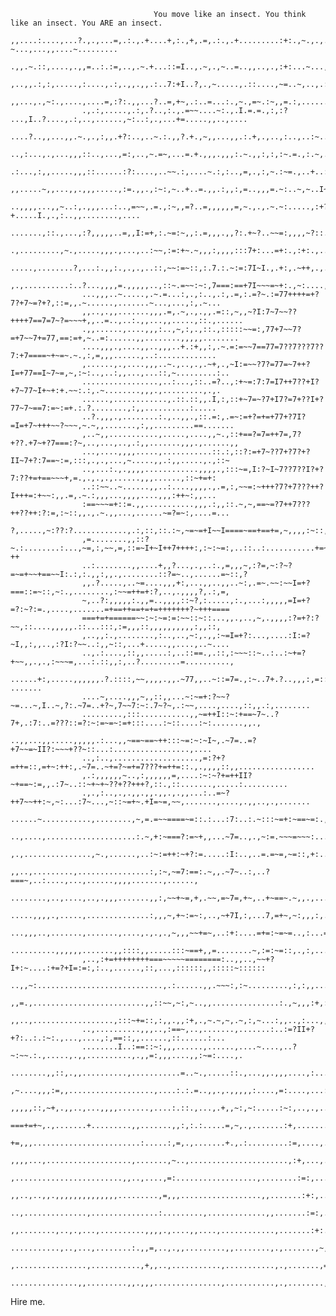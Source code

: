                                     You move like an insect. You think like an insect. You ARE an insect. 
                    ,,....:....,...?.,.,...=,.:.,.+....+,:.,+,.=,.:.,.+.........:+:.,~.,.,..:.:?~...,...,,....~.........
                    .,,.~.::,....,.,,=..:.:=,..,.~.+...::=I..,.~,.,~..=..,,..,.,:+:...~...,I.=:=...,..?.,...~.,:....,...
                    ,..,,.:,:,.....,:....,.:,.,,.,,.:..7:+I..?,.,~.....,.::....,~=..~,..,.:,.:+:.,~,.I...:.,.,....,,..,:
                    ,,...,.,~:.,....,....=,:?:.,,...?..=,+~,.:..=...:.,~.,=~.:~,,=.:,........~~:.........:..,.....,.,..,
                    .,.:,.....,.:,.?..,:.,.=~~....~:.,.I.=.=.,:,:? ...,I..?....,.:,..,......,~:..:,.,...+=.....,,..,....
                    ....?..,,...,,.~.,.,:,,.+?:..,..~.:.,,?.+.,~,,...,,.:.+,.,..,:..,..:~...~+:,...,...=,....:........,.
                    ..,:...,.,...,,,::..,...,=:,..,~.=~,...=.+.,,,.,,,:.~.,,:,:,:~.=.,:.~,.::~+.......:=...,.,.....:.:..
                    .:...,:,,.....,,,::......:?:....,..~~.:,....~.:,:..,=,.,:,~.:~=.,..+..::+=...:.....:,...,,....:.:.,,
                    ,,.....~,,...,,.,,,.....,:=.,,.,:~:,~..+..=.,,.:,,:,=..,,,=.~:..~,~..I~=~,...+...:..,.,......,......
                    ..,,,,...,,~..:,.,,,...:..,=~~,.=.,:~,,=?..=,,,,,,=,~.,.,.~.~:.....,:+?+.....I.,.,:..,,........,....
                    .......,::.,...,:?,,,,,..=,,I:=+,:.~=:~,,:.=,,,.,,?:.+~?..~~=:,,,,~?::.......+,..,..,.....,....,....
                    .,.........,~.,.....,,,.,...,..:~~,:=:+~.~,,,:,,,,:::7+:...=+:.,:+:.,.......+..,:,.........,,.,,..,,
                    .....,........?,...:.,,:.,.,.,..::,~~:=~::,:.7.:.~:=:7I~I.,.+:,.~++,.,.....~.,...,......,,,.:..~,,..
                    ,.,..........:..?...,,,,=.,,,,,..,::~.=~~:~:,7===:==+7I~~~=~+:.,~:....,...,...,.......,....,..::.,..
                    ...,,,..~.....,.~.=...:,.,:..,.:,.=,:.=?~.:=77++++=+?7?+7~=?+?,::=,,.~......,.......~...,...,:,.~...
                    ,,..,.,,.......,,,.=,.~,.,.,,.=::,~,,~?I:7~7~~??++++7==7=7~?=~~~+,,..=..,..:.,,...,,.....,::.,......
                    .,,......,....,,,:..,~,:,.,::.,:::::~~=:,77+7~~7?=+7~~7+=77,==:=+,~..=:......,,........,,,,,........
                    ....,,,.,....,,..,,,..+.:+,,:,.~.=:=~~7==77=7??7???7??7:+7====~+~=~.~.,:,=,,,......,..:.............
                    ,......,.,....,,,..~.,..,.,.~+,.,~I:=~~?7?=77=~7++?I=+77==I~7~=,~,:~:..,..:,,...,...::,~.........:..
                    .................,..:...,::..=?..,:+~=:7:7=I7++7??+I?+7~77~I+~+:+.~~:.:,.~........,,,.,.........,.,.
                    ......,............,.::.::,,.I,:,::+~7=~?7+I7?=7+??I+?77~7~==7:=~:=+.:.?........,:,,..........:.....
                    ..?.,,,.,........:.,..,,.,::.=:,.=~:=+?=+=+77+?7I?=I=+7~+++~~?~~~,~.~,,.......,:,,.........==.......
                    ,..~,,...........,.....,....,,~.,::+==?=7=++7=,7?+??.+7~+?7===:?~,..,...,..,.:,,.......,,,.,......,,
                    ...,....,,,,.....,...........::.:,::?:=+7~??7+?7?+?II~7+?:7==~:=,:::,.,.,...,~.....,,.:,,.....,.,::~
                    ..,...:.,.,,,,............,,,,.,:::~=,I:?~I~7??7??I?+?7:??+=+==~~~+,=.,.,.,.,......,,,......,::~+=+:
                    ..::~~..~......,,..:....,,,,.,.=,:,~~=:~+++?7?+7???++?I+++=:+~~:,,.=,.~.:,,,...,,,,....,,,:++~:,,...
                    :==~~~=+::=.,,...........,,,.:,,::.~,~,==~=?7++7???++??++:?:=,:~::,,.,.~.,,...,......~=?=~:,....=...
                    ?,.....,~:??:?............,.:,::,::.:~,~=~=+I~~I====~==+==+=,~,,,,:~::,~,,,...,.....++:,...........,
                    ,=........,,::?~.:........:...,~=,:,~~,=,::=~I+~I++7++++:,:~:~=:,..::..:...........+=~.,......=:=?++
                    ..:........,,....+,,?...,.,..:.,=,,,~,:?=,~:?~?=~=+~~+==~~I:.:,:.,,:,,.,........::?=~..,......=~::,?
                    ,,.?.....,..~=....,,,+:,...,,..,,..~:,.=~.~~:~~I=+?===::=~::,~:.,........,:~~=++=+:?,..,.,,,,?,.:,=,
                    ~,..?:,,,,,:.,,=..,,,,::~?,:.....,:.,...:,,,,,=I=+?=?:~?:=.,....,.......=+==++==+=+=+++++++?~+++====
                    ===+=+======~~:~:~=:=:~~::~::...,,.,..,~,.,,,,:?=+?:?~~,::....,,,,,.::...:::,:=,,,::,,,,,,,,,,:,,::,
                    ,..,,:.,........,:..,..,~:,.,,:~=I=+?:...,....:I:=?~I,,:,,..,:?I:?~~..:,,~::,...+.....,,....,..~....
                    ..,.:....,::,,.....:,..::==.,.::,:~~~::~..:..:~+=?+~~,,.,.,:~~~=,...:.::,,:,..?.........=..........,
                    ......+:,.....,,,,,,.?.::::,~~,,,,.,,.~77,,..~::=7=.,:~..7+.?..,,,:,=::~~::..,....,:=:...,:: .......
                    ....~,....,,,~,,::,,...~:~=+:?~~?~=...~,I..~,?:.~7=..+?~,7~~7:~:.7~?~,.:~~,....,....,::,,.:,........
                    .........,:::...........,,~=++I::~:+==~7~..?7+,.:7:..=???::=?:~:=~=~:=+:::....:~::....:~:.......,,.,
                    ..,,...,,.....,,,,,.:...,,~==~==~++:::~=:~:~I~,.~7=..=?+7~~=~II?:~~~+??~::...:.................,....
                    ..,:..,...................,=:?+?=++=::,=+~:++:,.~7=..~+=?~=+=7???+=++=::.,.,,,,::,,.................
                    ,.:,,,,,,~..,:,,,,,,=,....:~:~?+=++II?~+==~:=,,.:7~..::~+~+~??+??+++?,::.,::.......,.....:..........
                    .,.,:..,.,.,,.,,.,,.,.,,...:..=~?++7~~++:~,~:...:7~...,~::~=+~.+I=~=,~~,.......,....,.,,..,.,.......
                    ......~...........,........,~,=.=~~====~=::.:...:7:..:.~:::~=+:~==~=:.,,...............,........:~==
                    ..,....,....................:.~,+:~===?:=~+,,...~7=..,.,~:=.~~~=~~~:...,.,......,,....,,...,.:...::,
                    ,.,...............,~.,......,..:~:=++:~+?:=.....:I:..,..=.=~=,~=::,+:....................,..,...,...
                    ,,..,.........,................:,:~,~=7:==:.~,,.~7~..:,..?===~,..:....,...,......,,,,.......,......,
                    ........,..,....,..,.,,,.......,,:,~~+~=,+,.~~,=~7=,+~,..+~==~.~,,.,.......,,:..,....,......,.,.I.,.
                    .....,,,,.,.....,..............:,,,~,+~:=~:,..,~+7I,:,...7,=+~,~:,,,:,..,:..,.,:,,......,,.....,.,..
                    ...,,,..,.......,.......,....,.,.,.,~,,,~~+=~,..:+:....=+=:~=~=..,:...=.........,,,,..............,,
                    ..........,,,,,,.......,,::::,,.....:::~==+,,=........~,:=:~=::,.,:,...,:....,.,,,,,,,,:::::::::,,,,
                    ,..,:+=++++++++===~~~~~========:..,,..,~~+?I+:~....:+=?+I=:=:,:..,......,::,...,::::::,,:::::~::::::
                    ..,,~:............................,.:......,,.~~~:,:~.........,:,:,,........,::.....,,.:.,,,:,~.:.=.
                    ,,=.,.........................,,::~~,~:,~..,,...............:.,~,,,:+,:,........,,:,.?,..,.......,,,
                    ,,..,..................,:::~+=::,:,,.,,:+,.,~.~,~,.~,:,~...:,,..,:...,,~+::,...~....,.,.....,......,
                    ..,..........,,,..,:==~,..,.......,.......:..:=?II+?+?:..:.:~:.,...,....,:,==::,,......,::......:...
                    ........I..:==::~:,,,......,......,....~....,..?~:~~.:.,.....,.,,..........,.,,=:,,,....,,:~=:....,.
                    ........,,::,.,,..........,...........=..~.,.....::.,...,,.,,,....,:..............,=~:~~++~~:~=+~,:,
                    ,~....,,,:=,,...................,....:.:.=..,,.,.,,,,,:....,=:....,...::..,...:.....,:::,.......:,::
                    ,,,,,::,~+,.,,..,...,,,,.......,....:.::.,...,.+,,~:,~:.....:~:,..,.,...,,.....:...,.........,....,.
                    ===+=+~,.,.......+.........,,.......,,:,:.:.....=,~,.,.......:+,..........,,..,.................,:.,
                    +=,,,........................:.....:,=,.,.......+.,.:.........:=,....,......,....,.......,......,...
                    ,,,,...,...................,.......,~..,......................,:+,...,..............................
                    ,........................,,..,....,=:..................,........:=:,...............,................
                    ,,..,..,,.,,,,,,,,,,,,,,.........,=,,,..................,,.......:+:,.................,.........,...
                    ..,..............,...............:.........,.............,,.......:=:,......,...............,.......
                    ,,........,..,.,...,..........,,,,.,....,,....,............,.......:+:.........................,....
                    ...........,..,...,........:.,,=,..,.,,.........,,........,.,.......,~,,.......................,....
                    ,................,...........,+,,..,...........,...........,.,.......,=........,......,.............
                    ...............,,.........,,.,,,...............,...........,.,........,=.....,.........,........~...

Hire me. 
